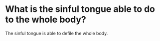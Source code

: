 # What is the sinful tongue able to do to the whole body?

The sinful tongue is able to defile the whole body.
